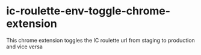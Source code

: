 # ic-roulette-env-toggle-chrome-extension
This chrome extension toggles the IC roulette url from staging to production and vice versa

